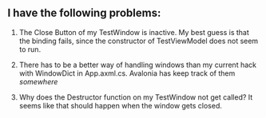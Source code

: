 ## I have the following problems:

1. The Close Button of my TestWindow is inactive. My best guess is that the binding fails, since the constructor of TestViewModel does not seem to run.

2. There has to be a better way of handling windows than my current hack with WindowDict in App.axml.cs. Avalonia has keep track of them *somewhere*

3. Why does the Destructor function on my TestWindow not get called? It seems like that should happen when the window gets closed.
